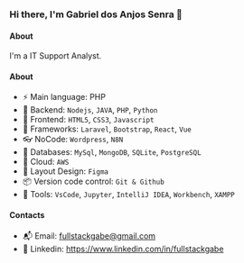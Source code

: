 ### Hi there, I'm Gabriel dos Anjos Senra 👋

#### About
I'm a IT Support Analyst.

#### About
- ⚡️ Main language: PHP
- 📡 Backend: `Nodejs`, `JAVA`, `PHP`, `Python`
- 🎉 Frontend: `HTML5`, `CSS3`, `Javascript`
- 🔌 Frameworks: `Laravel`, `Bootstrap`, `React`, `Vue`
- 👓 NoCode: `Wordpress`, `N8N`
- 👑 Databases: `MySql`, `MongoDB`, `SQLite`, `PostgreSQL`
- 👞 Cloud: `AWS`
- 🎨 Layout Design: `Figma` 
- 📦️ Version code control: `Git & Github`
- 🔨 Tools: `VsCode`, `Jupyter`, `IntelliJ IDEA`, `Workbench`, `XAMPP`

#### Contacts

- 📬 Email: fullstackgabe@gmail.com
- 👤 Linkedin: https://www.linkedin.com/in/fullstackgabe
